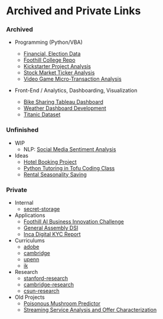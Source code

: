# Archived and Private Links

### Archived
- Programming (Python/VBA)
    - [Financial, Election Data](https://github.com/cdenq/financial-and-election-data-programming)
    - [Foothill College Repo](https://github.com/cdenq/my-foothill-college-repo/)
    - [Kickstarter Project Analysis](https://github.com/cdenq/kickstarter-project-analysis)
    - [Stock Market Ticker Analysis](https://github.com/cdenq/stock-market-ticker-analysis)
    - [Video Game Micro-Transaction Analysis](https://github.com/cdenq/video-game-micro-transaction-analysis)

- Front-End / Analytics, Dashboarding, Visualization
    - [Bike Sharing Tableau Dashboard](https://github.com/cdenq/bike-sharing-tableau-dashboard)
    - [Weather Dashboard Development](https://github.com/cdenq/web-dashboard-on-weather-data)
    - [Titanic Dataset](https://github.com/cdenq/titanic_data_eda)

### Unfinished
- WIP
    - NLP: [Social Media Sentiment Analysis](https://github.com/cdenq/branding-analysis-of-top-nonprofit-phd-dissertation)
- Ideas
    - [Hotel Booking Project](https://github.com/cdenq/hotel-booking-platform-data-consulting)
    - [Python Tutoring in Tofu Coding Class](https://github.com/cdenq/tofu-coding-class)
    - [Rental Seasonality Saving](https://github.com/cdenq/seasonality-analysis-for-rental-savings)

### Private
- Internal
    - [secret-storage](https://github.com/cdenq/secret-storage)
- Applications
    - [Foothill AI Business Innovation Challenge](https://github.com/cdenq/foothill-business-innovation-challenge-2022)
    - [General Assembly DSI](https://github.com/cdenq/kickstarter_check)
    - [Inca Digital KYC Report](https://github.com/cdenq/inca-digital-remittance-kyc-report)
- Curriculums
    - [adobe](https://github.com/cdenq/adobe-ga-dsi)
    - [cambridge](https://github.com/cdenq/ml-camp-0-participants)
    - [upenn](https://github.com/cdenq/data-analytics-visualization-2021-penn-bootcamp)
    - [ik](https://github.com/cdenq/interview-kickstart)
- Research
    - [stanford-research](https://github.com/cdenq/stanford-spar-2023)
    - [cambridge-research](https://github.com/cdenq/cambridge-ml-program)
    - [csun-research](https://github.com/cdenq/csun-comp-452-slides)
- Old Projects
    - [Poisonous Mushroom Predictor](https://github.com/cdenq/mushroom-edibility-predictor-web-app)
    - [Streaming Service Analysis and Offer Characterization](https://github.com/cdenq/streaming-service-analysis-and-offer-characterization)
